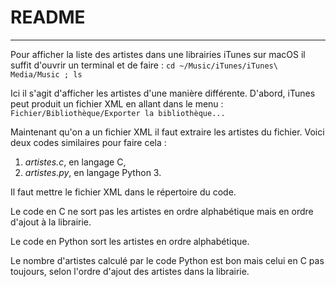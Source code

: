 # README

---

Pour afficher la liste des artistes dans une librairies iTunes sur macOS il suffit d'ouvrir un terminal et de faire :
```cd ~/Music/iTunes/iTunes\ Media/Music ; ls```

Ici il s'agit d'afficher les artistes d'une manière différente. D'abord, iTunes peut produit un fichier XML en allant dans le menu :
```Fichier/Bibliothèque/Exporter la bibliothèque...```

Maintenant qu'on a un fichier XML il faut extraire les artistes du fichier. Voici deux codes similaires pour faire cela :

1. *artistes.c*, en langage C,
2. *artistes.py*, en langage Python 3.

Il faut mettre le fichier XML dans le répertoire du code.

Le code en C ne sort pas les artistes en ordre alphabétique mais en ordre d'ajout à la librairie.

Le code en Python sort les artistes en ordre alphabétique.

Le nombre d'artistes calculé par le code Python est bon mais celui en C pas toujours, selon l'ordre d'ajout des artistes dans la librairie.

